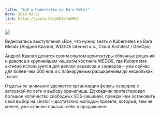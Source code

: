 ```yaml
---
title: "Всё о Kubernetes на Bare Metal"
date: 2019-02-27
link: https://youtu.be/yGKI5JoKMUY
---
```


[![](https://img.youtube.com/vi/yGKI5JoKMUY/maxresdefault.jpg)](https://youtu.be/yGKI5JoKMUY)

Видеозапись выступления «Всё, что нужно знать о Kubernetes на Bare Metal» (Андрей Квапил, WEDOS Internet a.s., Cloud Architect / DevOps)

Андрей Квапил делится своим опытом архитектуры облачных решений и девопса в крупнейшем чешском хостинге WEDOS, где Kubernetes активно используется для деплоя сервисов и серверов – уже сейчас для более чем 500 нод и с планируемым расширением до нескольких тысяч.

Отдельное внимание уделяется организации фермы серверов с загрузкой по сети и выбору хранилища. Докладчик протестировал большое количество свободных SDS-решений, прежде чем остановить свой выбор на Linstor – достаточно молодом проекте, который, тем не менее, уже отлично показал себя в продакшене.

<!--more-->
